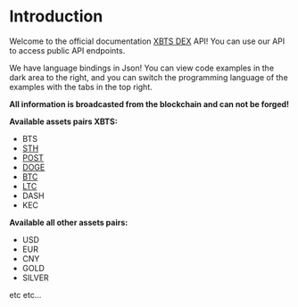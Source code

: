 # Introduction

Welcome to the official documentation <a href='https://ex.xbts.io/?r=xbtsx'>XBTS DEX</a> API! You can use our API to access public API endpoints.

We have language bindings in Json!
You can view code examples in the dark area to the right,
and you can switch the programming language of the examples with the tabs in the top right.


<strong>All information is broadcasted from the blockchain and can not be forged!</strong>

<strong>Available assets pairs XBTS:</strong>

- BTS
- <a href="https://ex.xbts.io/#/market/XBTSX.STH_BTS">STH</a>
- <a href="https://ex.xbts.io/#/market/XBTSX.POST_XBTSX.BTC">POST</a>
- <a href="https://ex.xbts.io/#/market/XBTSX.DOGE_XBTSX.BTC">DOGE</a>
- <a href="https://ex.xbts.io/#/market/XBTSX.BTC_BTS">BTC</a>
- <a href="https://ex.xbts.io/#/market/XBTSX.LTC_XBTSX.BTC">LTC</a>
- DASH
- KEC

<strong>Available all other assets pairs:</strong>

- USD
- EUR
- CNY
- GOLD
- SILVER

etc etc...
